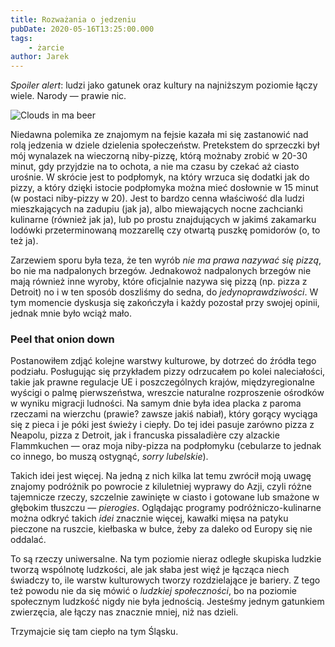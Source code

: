 ```yaml
---
title: Rozważania o jedzeniu
pubDate: 2020-05-16T13:25:00.000
tags:
    - żarcie
author: Jarek
---
```


_Spoiler alert_: ludzi jako gatunek oraz kultury na najniższym poziomie łączy wiele. Narody &mdash; prawie nic.

![Clouds in ma beer](https://i.imgur.com/I9AcfQWh.jpg)

Niedawna polemika ze znajomym na fejsie kazała mi się zastanowić nad rolą jedzenia w dziele dzielenia społeczeństw. Pretekstem do sprzeczki był mój wynalazek na wieczorną niby-pizzę, którą możnaby zrobić w 20-30 minut, gdy przyjdzie na to ochota, a nie ma czasu by czekać aż ciasto urośnie. W skrócie jest to podpłomyk, na który wrzuca się dodatki jak do pizzy, a który dzięki istocie podpłomyka można mieć dosłownie w 15 minut (w postaci niby-pizzy w 20). Jest to bardzo cenna właściwość dla ludzi mieszkających na zadupiu (jak ja), albo miewających nocne zachcianki kulinarne (również jak ja), lub po prostu znajdujących w jakimś zakamarku lodówki przeterminowaną mozzarellę czy otwartą puszkę pomidorów (o, to też ja).

Zarzewiem sporu była teza, że ten wyrób _nie ma prawa nazywać się pizzą_, bo nie ma nadpalonych brzegów. Jednakowoż nadpalonych brzegów nie mają również inne wyroby, które oficjalnie nazywa się pizzą (np. pizza z Detroit) no i w ten sposób doszliśmy do sedna, do _jedynoprawdziwości_. W tym momencie dyskusja się zakończyła i każdy pozostał przy swojej opinii, jednak mnie było wciąż mało.

### Peel that onion down

Postanowiłem zdjąć kolejne warstwy kulturowe, by dotrzeć do źródła tego podziału. Posługując się przykładem pizzy odrzucałem po kolei naleciałości, takie jak prawne regulacje UE i poszczególnych krajów, międzyregionalne wyścigi o palmę pierwszeństwa, wreszcie naturalne rozproszenie ośrodków w wyniku migracji ludności. Na samym dnie była idea placka z paroma rzeczami na wierzchu (prawie? zawsze jakiś nabiał), który gorący wyciąga się z pieca i je póki jest świeży i ciepły. Do tej idei pasuje zarówno pizza z Neapolu, pizza z Detroit, jak i francuska pissaladière czy alzackie Flammkuchen &mdash; oraz moja niby-pizza na podpłomyku (cebularze to jednak co innego, bo muszą ostygnąć, _sorry lubelskie_).

Takich idei jest więcej. Na jedną z nich kilka lat temu zwrócił moją uwagę znajomy podróżnik po powrocie z kiluletniej wyprawy do Azji, czyli różne tajemnicze rzeczy, szczelnie zawinięte w ciasto i gotowane lub smażone w głębokim tłuszczu &mdash; _pierogies_. Oglądając programy podróżniczo-kulinarne można odkryć takich _idei_ znacznie więcej, kawałki mięsa na patyku pieczone na ruszcie, kiełbaska w bułce, żeby za daleko od Europy się nie oddalać.

To są rzeczy uniwersalne. Na tym poziomie nieraz odległe skupiska ludzkie tworzą wspólnotę ludzkości, ale jak słaba jest więź je łącząca niech świadczy to, ile warstw kulturowych tworzy rozdzielające je bariery. Z tego też powodu nie da się mówić o _ludzkiej społeczności_, bo na poziomie społecznym ludzkość nigdy nie była jednością. Jesteśmy jednym gatunkiem zwierzęcia, ale łączy nas znacznie mniej, niż nas dzieli.

Trzymajcie się tam ciepło na tym Śląsku.
